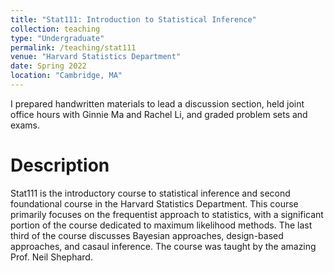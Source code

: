 ```yaml
---
title: "Stat111: Introduction to Statistical Inference"
collection: teaching
type: "Undergraduate"
permalink: /teaching/stat111
venue: "Harvard Statistics Department"
date: Spring 2022
location: "Cambridge, MA"
---
```


I prepared handwritten materials to lead a discussion section, held joint office hours with Ginnie Ma and Rachel Li, and graded problem sets and exams. 

Description
======
Stat111 is the introductory course to statistical inference and second foundational course in the Harvard Statistics Department. This course primarily focuses on the frequentist approach to statistics, with a significant portion of the course dedicated to maximum likelihood methods. The last third of the course discusses Bayesian approaches, design-based approaches, and casaul inference. The course was taught by the amazing Prof. Neil Shephard. 
